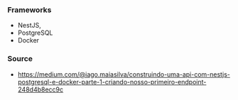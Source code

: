 ### Frameworks

- NestJS,
- PostgreSQL
- Docker

### Source

- https://medium.com/@iago.maiasilva/construindo-uma-api-com-nestjs-postgresql-e-docker-parte-1-criando-nosso-primeiro-endpoint-248d4b8ecc9c
